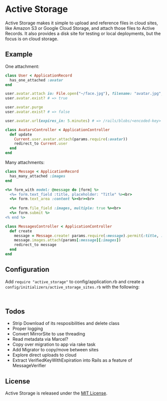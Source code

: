 # Active Storage

Active Storage makes it simple to upload and reference files in cloud sites, like Amazon S3 or Google Cloud Storage,
and attach those files to Active Records. It also provides a disk site for testing or local deployments, but the
focus is on cloud storage.

## Example

One attachment:

```ruby
class User < ApplicationRecord
  has_one_attached :avatar
end

user.avatar.attach io: File.open("~/face.jpg"), filename: "avatar.jpg", content_type: "image/jpg"
user.avatar.exist? # => true

user.avatar.purge
user.avatar.exist? # => false

user.avatar.url(expires_in: 5.minutes) # => /rails/blobs/<encoded-key>

class AvatarsController < ApplicationController
  def update
    Current.user.avatar.attach(params.require(:avatar))
    redirect_to Current.user
  end
end
```

Many attachments:

```ruby
class Message < ApplicationRecord
  has_many_attached :images
end

<%= form_with model: @message do |form| %>
  <%= form.text_field :title, placeholder: "Title" %><br>
  <%= form.text_area :content %><br><br>
  
  <%= form.file_field :images, multiple: true %><br>
  <%= form.submit %>
<% end %>

class MessagesController < ApplicationController
  def create
    message = Message.create! params.require(:message).permit(:title, :content)
    message.images.attach(params[:message][:images])
    redirect_to message
  end
end
```

## Configuration

Add `require "active_storage"` to config/application.rb and create a `config/initializers/active_storage_sites.rb` with the following:

```ruby
  
```

## Todos

- Strip Download of its resposibilities and delete class
- Proper logging
- Convert MirrorSite to use threading
- Read metadata via Marcel?
- Copy over migration to app via rake task
- Add Migrator to copy/move between sites
- Explore direct uploads to cloud
- Extract VerifiedKeyWithExpiration into Rails as a feature of MessageVerifier

## License

Active Storage is released under the [MIT License](https://opensource.org/licenses/MIT).
